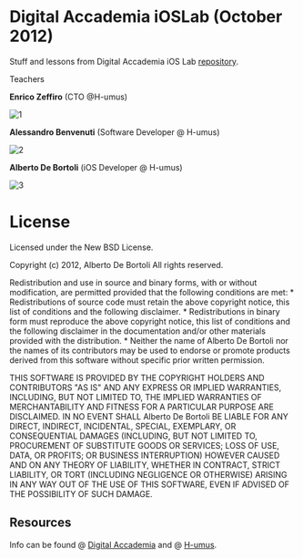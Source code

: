 # Digital Accademia iOSLab (October 2012)

Stuff and lessons from Digital Accademia iOS Lab [repository](http://github.com/albertodebortoli/iOSLab-DigitalAccademia-2012).


Teachers

**Enrico Zeffiro** (CTO @H-umus)

![1](http://www.albertodebortoli.it/GitHub/iOSLab/Zeff.jpeg)

**Alessandro Benvenuti** (Software Developer @ H-umus)

![2](http://www.albertodebortoli.it/GitHub/iOSLab/Wolf.png)

**Alberto De Bortoli** (iOS Developer @ H-umus)

![3](http://www.albertodebortoli.it/GitHub/iOSLab/Debo.png)


# License

Licensed under the New BSD License.

Copyright (c) 2012, Alberto De Bortoli
All rights reserved.

Redistribution and use in source and binary forms, with or without
modification, are permitted provided that the following conditions are met:
    * Redistributions of source code must retain the above copyright
      notice, this list of conditions and the following disclaimer.
    * Redistributions in binary form must reproduce the above copyright
      notice, this list of conditions and the following disclaimer in the
      documentation and/or other materials provided with the distribution.
    * Neither the name of Alberto De Bortoli nor the
      names of its contributors may be used to endorse or promote products
      derived from this software without specific prior written permission.

THIS SOFTWARE IS PROVIDED BY THE COPYRIGHT HOLDERS AND CONTRIBUTORS "AS IS" AND
ANY EXPRESS OR IMPLIED WARRANTIES, INCLUDING, BUT NOT LIMITED TO, THE IMPLIED
WARRANTIES OF MERCHANTABILITY AND FITNESS FOR A PARTICULAR PURPOSE ARE
DISCLAIMED. IN NO EVENT SHALL Alberto De Bortoli BE LIABLE FOR ANY
DIRECT, INDIRECT, INCIDENTAL, SPECIAL, EXEMPLARY, OR CONSEQUENTIAL DAMAGES
(INCLUDING, BUT NOT LIMITED TO, PROCUREMENT OF SUBSTITUTE GOODS OR SERVICES;
LOSS OF USE, DATA, OR PROFITS; OR BUSINESS INTERRUPTION) HOWEVER CAUSED AND
ON ANY THEORY OF LIABILITY, WHETHER IN CONTRACT, STRICT LIABILITY, OR TORT
(INCLUDING NEGLIGENCE OR OTHERWISE) ARISING IN ANY WAY OUT OF THE USE OF THIS
SOFTWARE, EVEN IF ADVISED OF THE POSSIBILITY OF SUCH DAMAGE.

## Resources

Info can be found @ [Digital Accademia](http://digitalaccademia.com) and @ [H-umus](http://h-umus.it).